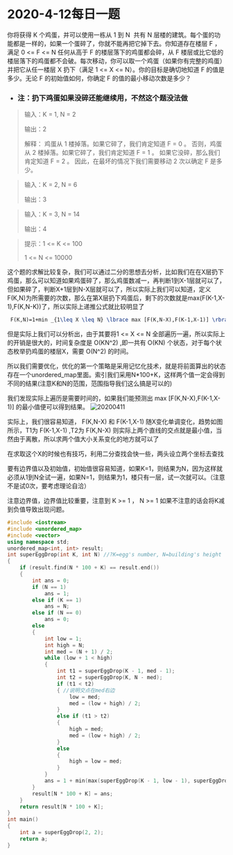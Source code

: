 # 2020-4-12每日一题

你将获得 K 个鸡蛋，并可以使用一栋从 1 到 N  共有 N 层楼的建筑。每个蛋的功能都是一样的，如果一个蛋碎了，你就不能再把它掉下去。你知道存在楼层 F ，满足 0 <= F <= N 任何从高于 F 的楼层落下的鸡蛋都会碎，从 F 楼层或比它低的楼层落下的鸡蛋都不会破。每次移动，你可以取一个鸡蛋（如果你有完整的鸡蛋）并把它从任一楼层 X 扔下（满足 1 <= X <= N）。你的目标是确切地知道 F 的值是多少。无论 F 的初始值如何，你确定 F 的值的最小移动次数是多少？

* ### 注：扔下鸡蛋如果没碎还能继续用，不然这个题没法做

> 输入：K = 1, N = 2
> 
> 输出：2
> 
> 解释：
鸡蛋从 1 楼掉落。如果它碎了，我们肯定知道 F = 0 。
否则，鸡蛋从 2 楼掉落。如果它碎了，我们肯定知道 F = 1 。
如果它没碎，那么我们肯定知道 F = 2 。
因此，在最坏的情况下我们需要移动 2 次以确定 F 是多少。

> 输入：K = 2, N = 6
> 
> 输出：3

> 输入：K = 3, N = 14
> 
> 输出：4

> 提示：1 <= K <= 100
> 
> 1 <= N <= 10000

这个题的求解比较复杂，我们可以通过二分的思想去分析，比如我们在在X层扔下鸡蛋，那么可以知道如果鸡蛋碎了，那么鸡蛋数减一，再判断1到X-1层就可以了，但如果碎了，判断X+1层到N-X层就可以了，所以实际上我们可以知道，定义F(K,N)为所需要的次数，那么在第X层扔下鸡蛋后，剩下的次数就是max(F(K-1,X-1),F(K,N-K))了，所以实际上递推公式就比较明显了
```tex
 F(K,N)=1+min _{1\leq X \leq N} \lbrace max [F(K,N-X),F(K-1,X-1)] \rbrace 
```
但是实际上我们可以分析出，由于其要将1 <= X <= N 全部遍历一遍，所以实际上的开销是很大的，时间复杂度是 O(KN^2) ,即一共有 O(KN) 个状态，对于每个状态枚举扔鸡蛋的楼层X，需要 O(N^2) 的时间。

所以我们需要优化，优化的第一个策略是采用记忆化技术，就是将前面算出的状态存在一个unordered_map里面。索引我们采用N*100+K，这样两个值一定会得到不同的结果(注意K和N的范围，范围指导我们这么搞是可以的)

我们发现实际上遍历是需要时间的，如果我们能预测出 max [F(K,N-X),F(K-1,X-1)] 的最小值便可以得到结果。
![20200411](img\leetcode\20200411.jpg)

实际上，我们很容易知道， F(K,N-X) 和 F(K-1,X-1) 随X变化单调变化，趋势如图所示，T1为 F(K-1,X-1) ,T2为 F(K,N-X) 则实际上两个直线的交点就是最小值，当然由于离散，所以求两个值大小关系变化的地方就可以了

在求取这个X的时候也有技巧，利用二分查找会快一些，两头设立两个坐标去查找

要有边界值以及初始值，初始值很容易知道，如果K=1，则结果为N，因为这样就必须从1到N全试一遍，如果N=1，则结果为1，楼只有一层，试一次就可以。（注意不是试0次，要考虑理论自洽）

注意边界值，边界值比较重要，注意到 K >= 1 ， N >= 1 如果不注意的话会将K减到负值导致出现问题。

```cpp
#include <iostream>
#include <unordered_map>
#include <vector>
using namespace std;
unordered_map<int, int> result;
int superEggDrop(int K, int N) //?K=egg's number, N=building's height
{
    if (result.find(N * 100 + K) == result.end())
    {
        int ans = 0;
        if (N == 1)
            ans = 1;
        else if (K == 1)
            ans = N;
        else if (N == 0)
            ans = 0;
        else
        {
            int low = 1;
            int high = N;
            int med = (N + 1) / 2;
            while (low + 1 < high)
            {
                int t1 = superEggDrop(K - 1, med - 1);
                int t2 = superEggDrop(K, N - med);
                if (t1 < t2)
                { //说明交点在med右边
                    low = med;
                    med = (low + high) / 2;
                }
                else if (t1 > t2)
                {
                    high = med;
                    med = (low + high) / 2;
                }
                else
                {
                    high = low = med;
                }
            }
            ans = 1 + min(max(superEggDrop(K - 1, low - 1), superEggDrop(K, N - low)), max(superEggDrop(K - 1, high - 1), superEggDrop(K, N - high)));
        }
        result[N * 100 + K] = ans;
    }
    return result[N * 100 + K];
}
int main()
{
    int a = superEggDrop(2, 2);
    return a;
}
```

